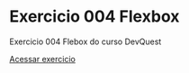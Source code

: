 # Exercicio 004 Flexbox
Exercicio 004 Flebox do curso DevQuest

<a href="https://ericrdgs.github.io/Exercicio-004-Flexbox/"> Acessar exercicio </a>
